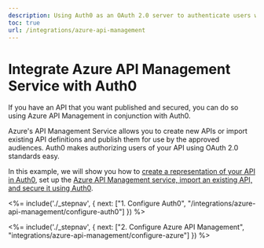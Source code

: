 ```yaml
---
description: Using Auth0 as an OAuth 2.0 server to authenticate users wanting access to an API managed by the Azure API Management service
toc: true
url: /integrations/azure-api-management
---
```


# Integrate Azure API Management Service with Auth0

If you have an API that you want published and secured, you can do so using Azure API Management in conjunction with Auth0. 

Azure's API Management Service allows you to create new APIs or import existing API definitions and publish them for use by the approved audiences. Auth0 makes authorizing users of your API using OAuth 2.0 standards easy.

In this example, we will show you how to [create a representation of your API in Auth0](/integrations/azure-api-management/configure-auth0), set up the [Azure API Management service, import an existing API, and secure it using Auth0](/integrations/azure-api-management/configure-azure).

<%= include('./_stepnav', {
 next: ["1. Configure Auth0", "/integrations/azure-api-management/configure-auth0"]
}) %>

<%= include('./_stepnav', {
 next: ["2. Configure Azure API Management", "integrations/azure-api-management/configure-azure"]
}) %>